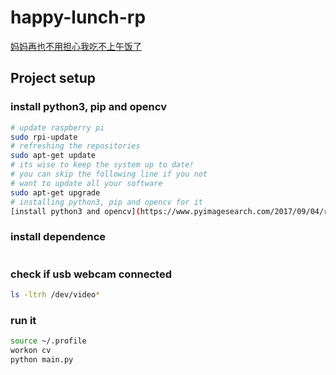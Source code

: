 # happy-lunch-rp

[妈妈再也不用担心我吃不上午饭了](http://lunch.xiaodabao.xyz/)

## Project setup

### install python3, pip and opencv
```bash
# update raspberry pi
sudo rpi-update
# refreshing the repositories
sudo apt-get update
# its wise to keep the system up to date!
# you can skip the following line if you not
# want to update all your software
sudo apt-get upgrade
# installing python3, pip and opencv for it
[install python3 and opencv](https://www.pyimagesearch.com/2017/09/04/raspbian-stretch-install-opencv-3-python-on-your-raspberry-pi/)
```

### install dependence
```bash

```

### check if usb webcam connected
```bash
ls -ltrh /dev/video*
```

### run it
```bash
source ~/.profile
workon cv
python main.py
```

